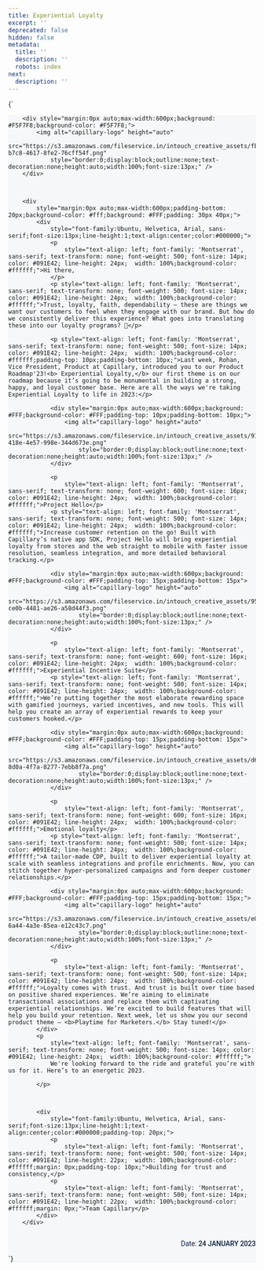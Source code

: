 ```yaml
---
title: Experiential Loyalty
excerpt: ''
deprecated: false
hidden: false
metadata:
  title: ''
  description: ''
  robots: index
next:
  description: ''
---
```

<HTMLBlock>{`
<meta content="IE=edge" />


<meta content="text/html; charset=UTF-8" />
<meta content="width=device-width, initial-scale=1" />
<link rel="shortcut icon" href="https://intouch.capillary.co.in/creatives/ui/favicon.ico">
<title>Experiential Loyalty</title>
<style>
    #outlook a {
        padding: 0;
    }

    body {
        margin: 0;
        padding: 0;
        -webkit-text-size-adjust: 100%;
        -ms-text-size-adjust: 100%;
    }

    table,
    td {
        border-collapse: collapse;
        mso-table-lspace: 0pt;
        mso-table-rspace: 0pt;
    }

    img {
        border: 0;
        height: auto;
        line-height: 100%;
        outline: none;
        text-decoration: none;
        -ms-interpolation-mode: bicubic;
    }

    p {
        display: block;
        margin: 10px 0;
    }

    .small {
        font-size: 12px;
        color: #ffffff;
        color: #5e6d84;
    }

    .bold {
        font-weight: bold;
    }
</style>



<link />
<link />
<link />
<link />
<link rel="preconnect" href="https://fonts.googleapis.com">
<link rel="preconnect" href="https://fonts.gstatic.com" crossorigin>
<link href="https://fonts.googleapis.com/css2?family=Montserrat:wght@400;500;600&display=swap" rel="stylesheet">
<style>
    @import url('https://fonts.googleapis.com/css2?family=Open+Sans:wght@400;500;600&display=swap');
</style>
<style>
    @import url('https://fonts.googleapis.com/css2?family=Montserrat:wght@400;500;600&display=swap');
</style>

<style>
    @media only screen and (min-width:480px) {
        .mj-column-per-100 {
            width: 100% !important;
            max-width: 100%;
        }

        .mj-column-per-50.mj-outlook-group-fix:nth-child(2) {
            margin-left: 5% !important;

        }

        .mj-column-per-50 {
            width: 45% !important;
            max-width: 50%;
        }

        .mj-column-per-40 {
            width: 40% !important;
            max-width: 40%;
        }

        .mj-column-per-10 {
            width: 10% !important;
            max-width: 10%;
        }

        .mj-column-per-90 {
            width: 90% !important;
            max-width: 90%;
        }

        .mj-column-per-60 {
            width: 60% !important;
            max-width: 60%;
        }
        .two-rows {
            display: inline-block;
        }

        .left-div {
            width: 100%;
        }
    }
</style>
<style>
    .moz-text-html .mj-column-per-100 {
        width: 100% !important;
        max-width: 100%;
    }

    .moz-text-html .mj-column-per-50 {
        width: 50% !important;
        max-width: 50%;
    }

    .moz-text-html .mj-column-per-40 {
        width: 40% !important;
        max-width: 40%;
    }

    .moz-text-html .mj-column-per-10 {
        width: 10% !important;
        max-width: 10%;
    }

    .moz-text-html .mj-column-per-90 {
        width: 90% !important;
        max-width: 90%;
    }

    .moz-text-html .mj-column-per-60 {
        width: 60% !important;
        max-width: 60%;
    }

    .padding-content {
        padding: 0px 25px;
    }

    .two-rows {
        display: flex;
        align-items: center;
    }

    .left-div {
        width: 50%;
    }
    .pr-10 {
        padding-right: 15px;
    }
    .pl-10 {
        padding-left: 15px;
    }
</style>
<style>
    @media only screen and (max-width:480px) {
        table.mj-full-width-mobile {
            width: 100% !important;
        }

        td.mj-full-width-mobile {
            width: auto !important;
        }

        .padding-content {
            padding: 0px 15px;
        }
        .two-rows {
            display: grid;
        }
        .order-1 {
            order: 1;
        }

        .order-2 {
            order: 2;
        }

        .left-div {
            width: 100%;
        }
        .pr-10 {
            padding: 10px 0px;
            padding-bottom: 0px;
        }
        .pl-10 {
            padding: 10px 0px;
            padding-bottom: 0px;
        }
    }
</style>



<div style="background-color:#F5F7F8;background: #F5F7F8;">
    <div style="width: 100%;margin: 0px auto;max-width: 600px;">


        <div style="margin:0px auto;max-width:600px;background: #F5F7F8;background-color: #F5F7F8;">
            <img alt="capillary-logo" height="auto"
                src="https://s3.amazonaws.com/fileservice.in/intouch_creative_assets/fb55f921-b7c8-4617-8fe2-76cff54f.png"
                style="border:0;display:block;outline:none;text-decoration:none;height:auto;width:100%;font-size:13px;" />
        </div>



        <div
            style="margin:0px auto;max-width:600px;padding-bottom: 20px;background-color: #fff;background: #FFF;padding: 30px 40px;">
            <div
                style="font-family:Ubuntu, Helvetica, Arial, sans-serif;font-size:13px;line-height:1;text-align:center;color:#000000;">
                <p
                    style="text-align: left; font-family: 'Montserrat', sans-serif; text-transform: none; font-weight: 500; font-size: 14px; color: #091E42; line-height: 24px;  width: 100%;background-color: #ffffff;">Hi there,
                </p>
                <p style="text-align: left; font-family: 'Montserrat', sans-serif; text-transform: none; font-weight: 500; font-size: 14px; color: #091E42; line-height: 24px;  width: 100%;background-color: #ffffff;">Trust, loyalty, faith, dependability — these are things we want our customers to feel when they engage with our brand. But how do we consistently deliver this experience? What goes into translating these into our loyalty programs? 🤔</p>

                <p style="text-align: left; font-family: 'Montserrat', sans-serif; text-transform: none; font-weight: 500; font-size: 14px; color: #091E42; line-height: 24px;  width: 100%;background-color: #ffffff;padding-top: 10px;padding-bottom: 10px;">Last week, Rohan, Vice President, Product at Capillary, introduced you to our Product Roadmap'23!<b> Experiential Loyalty,</b> our first theme is on our roadmap because it’s going to be monumental in building a strong, happy, and loyal customer base. Here are all the ways we're taking Experiential Loyalty to life in 2023:</p>

                <div style="margin:0px auto;max-width:600px;background: #FFF;background-color: #FFF;padding-top: 10px;padding-bottom: 10px;">
                    <img alt="capillary-logo" height="auto"
                        src="https://s3.amazonaws.com/fileservice.in/intouch_creative_assets/91b3d035-418e-4e57-998e-344d673e.png"
                        style="border:0;display:block;outline:none;text-decoration:none;height:auto;width:100%;font-size:13px;" />
                </div>

                <p
                    style="text-align: left; font-family: 'Montserrat', sans-serif; text-transform: none; font-weight: 600; font-size: 16px; color: #091E42; line-height: 24px;  width: 100%;background-color: #ffffff;">Project Hello</p>
                <p style="text-align: left; font-family: 'Montserrat', sans-serif; text-transform: none; font-weight: 500; font-size: 14px; color: #091E42; line-height: 24px;  width: 100%;background-color: #ffffff;">Increase customer retention on the go! Built with Capillary’s native app SDK, Project Hello will bring experiential loyalty from stores and the web straight to mobile with faster issue resolution, seamless integration, and more detailed behavioral tracking.</p>

                <div style="margin:0px auto;max-width:600px;background: #FFF;background-color: #FFF;padding-top: 15px;padding-bottom: 15px">
                    <img alt="capillary-logo" height="auto"
                        src="https://s3.amazonaws.com/fileservice.in/intouch_creative_assets/9502787e-ce0b-4481-ae26-a58d44f3.png"
                        style="border:0;display:block;outline:none;text-decoration:none;height:auto;width:100%;font-size:13px;" />
                </div>

                <p
                    style="text-align: left; font-family: 'Montserrat', sans-serif; text-transform: none; font-weight: 600; font-size: 16px; color: #091E42; line-height: 24px;  width: 100%;background-color: #ffffff;">Experiential Incentive Suite</p>
                <p style="text-align: left; font-family: 'Montserrat', sans-serif; text-transform: none; font-weight: 500; font-size: 14px; color: #091E42; line-height: 24px;  width: 100%;background-color: #ffffff;">We’re putting together the most elaborate rewarding space with gamified journeys, varied incentives, and new tools. This will help you create an array of experiential rewards to keep your customers hooked.</p>

                <div style="margin:0px auto;max-width:600px;background: #FFF;background-color: #FFF;padding-top: 15px;padding-bottom: 15px">
                    <img alt="capillary-logo" height="auto"
                        src="https://s3.amazonaws.com/fileservice.in/intouch_creative_assets/d6db3fb0-8d0a-4f7a-8277-7ebb8f7a.png"
                        style="border:0;display:block;outline:none;text-decoration:none;height:auto;width:100%;font-size:13px;" />
                </div>

                <p
                    style="text-align: left; font-family: 'Montserrat', sans-serif; text-transform: none; font-weight: 600; font-size: 16px; color: #091E42; line-height: 24px;  width: 100%;background-color: #ffffff;">Emotional loyalty</p>
                <p style="text-align: left; font-family: 'Montserrat', sans-serif; text-transform: none; font-weight: 500; font-size: 14px; color: #091E42; line-height: 24px;  width: 100%;background-color: #ffffff;">A tailor-made CDP, built to deliver experiential loyalty at scale with seamless integrations and profile enrichments. Now, you can stitch together hyper-personalized campaigns and form deeper customer relationships.</p>

                <div style="margin:0px auto;max-width:600px;background: #FFF;background-color: #FFF;padding-top: 15px;padding-bottom: 15px;">
                    <img alt="capillary-logo" height="auto"
                        src="https://s3.amazonaws.com/fileservice.in/intouch_creative_assets/e07dbc37-6a44-4a3e-85ea-e12c43c7.png"
                        style="border:0;display:block;outline:none;text-decoration:none;height:auto;width:100%;font-size:13px;" />
                </div>

                <p
                    style="text-align: left; font-family: 'Montserrat', sans-serif; text-transform: none; font-weight: 500; font-size: 14px; color: #091E42; line-height: 24px;  width: 100%;background-color: #ffffff;">Loyalty comes with trust. And trust is built over time based on positive shared experiences. We’re aiming to eliminate transactional associations and replace them with captivating experiential relationships. We’re excited to build features that will help you build your retention. Next week, let us show you our second product theme – <b>Playtime for Marketers.</b> Stay tuned!</p>
            </div>
            <p
                style="text-align: left; font-family: 'Montserrat', sans-serif; text-transform: none; font-weight: 500; font-size: 14px; color: #091E42; line-height: 24px;  width: 100%;background-color: #ffffff;">
                We're looking forward to the ride and grateful you’re with us for it. Here’s to an energetic 2023.

            </p>



            <div
                style="font-family:Ubuntu, Helvetica, Arial, sans-serif;font-size:13px;line-height:1;text-align:center;color:#000000;padding-top: 20px;">
                <p
                    style="text-align: left; font-family: 'Montserrat', sans-serif; text-transform: none; font-weight: 500; font-size: 14px; color: #091E42; line-height: 22px;  width: 100%;background-color: #ffffff;margin: 0px;padding-top: 10px;">Building for trust and consistency,</p>
                <p
                    style="text-align: left; font-family: 'Montserrat', sans-serif; text-transform: none; font-weight: 500; font-size: 14px; color: #091E42; line-height: 22px;  width: 100%;background-color: #ffffff;margin: 0px;">Team Capillary</p>
            </div>
        </div>



 <div
    style="text-align: right;font-family: Roboto,Tahoma,Verdana,Segoe,sans-serif;text-transform: none;font-size: 14px;color: #091E42;font-weight: 400;line-height: 24px;width: 100%;padding-bottom: 10px;padding-top: 10px;">
    Date: <span style="font-weight: 500;">24 JANUARY 2023</span></div>

</div>
`}</HTMLBlock>
